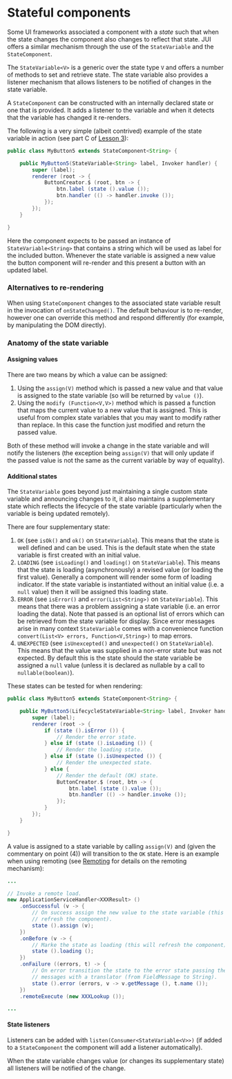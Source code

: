 # Stateful components

Some UI frameworks associated a component with a *state* such that when the state changes the component also changes to reflect that state. JUI offers a similar mechanism through the use of the `StateVariable` and the `StateComponent`.

The `StateVariable<V>` is a generic over the state type `V` and offers a number of methods to set and retrieve state. The state variable also provides a listener mechanism that allows listeners to be notified of changes in the state variable.

A `StateComponent` can be constructed with an internally declared state or one that is provided. It adds a listener to the variable and when it detects that the variable has changed it re-renders.

The following is a very simple (albeit contrived) example of the state variable in action (see part C of [Lesson 3](lessons_3.md)):

```java
public class MyButton5 extends StateComponent<String> {

    public MyButton5(StateVariable<String> label, Invoker handler) {
        super (label);
        renderer (root -> {
            ButtonCreator.$ (root, btn -> {
                btn.label (state ().value ());
                btn.handler (() -> handler.invoke ());
            });
        });
    }

}
```

Here the component expects to be passed an instance of `StateVariable<String>` that contains a string which will be used as label for the included button.  Whenever the state variable is assigned a new value the button component will re-render and this present a button with an updated label.

### Alternatives to re-rendering

When using `StateComponent` changes to the associated state variable result in the invocation of `onStateChanged()`. The default behaviour is to re-render, however one can override this method and respond differently (for example, by manipulating the DOM directly).

### Anatomy of the state variable

#### Assigning values

There are two means by which a value can be assigned:

1. Using the `assign(V)` method which is passed a new value and that value is assigned to the state variable (so will be returned by `value ()`).
2. Using the `modify (Function<V,V>)` method which is passed a function that maps the current value to a new value that is assigned. This is useful from complex state variables that you may want to modify rather than replace. In this case the function just modified and return the passed value.

Both of these method will invoke a change in the state variable and will notify the listeners (the exception being `assign(V)` that will only update if the passed value is not the same as the current variable by way of equality).

#### Additional states

The `StateVariable` goes beyond just maintaining a single custom state variable and announcing changes to it, it also maintains a supplementary state which reflects the lifecycle of the state variable (particularly when the variable is being updated remotely).

There are four supplementary state:

1. `OK` (see `isOk()` and `ok()` on `StateVariable`). This means that the state is well defined and can be used. This is the default state when the state variable is first created with an initial value.
2. `LOADING` (see `isLoading()` and `loading()` on `StateVariable`). This means that the state is loading (asynchronously) a revised value (or loading the first value). Generally a component will render some form of loading indicator. If the state variable is instantiated without an initial value (i.e. a `null` value) then it will be assigned this loading state.
3. `ERROR` (see `isError()` and `error(List<String>)` on `StateVariable`). This means that there was a problem assigning a state variable (i.e. an error loading the data). Note that passed is an optional list of errors which can be retrieved from the state variable for display. Since error messages arise in many context `StateVariable` comes with a convenience function `convert(List<V> errors, Function<V,String>)` to map errors.
4. `UNEXPECTED` (see `isUnexcepted()` and `unexpected()` on `StateVariable`). This means that the value was supplied in a non-error state but was not expected. By default this is the state should the state variable be assigned a `null` value (unless it is declared as nullable by a call to `nullable(boolean)`).

These states can be tested for when rendering:

```java
public class MyButton5 extends StateComponent<String> {

    public MyButton5(LifecycleStateVariable<String> label, Invoker handler) {
        super (label);
        renderer (root -> {
            if (state ().isError ()) {
                // Render the error state.
            } else if (state ().isLoading ()) {
                // Render the loading state.
            } else if (state ().isUnexpected ()) {
                // Render the unexpected state.
            } else {
                // Render the default (OK) state.
                ButtonCreator.$ (root, btn -> {
                    btn.label (state ().value ());
                    btn.handler (() -> handler.invoke ());
                });
            }
        });
    }

}
```

A value is assigned to a state variable by calling `assign(V)` and (given the commentary on point (4)) will transition to the `OK` state. Here is an example when using remoting (see [Remoting](topic_remoting.md) for details on the remoting mechanism):

```java
...

// Invoke a remote load.
new ApplicationServiceHandler<XXXResult> ()
    .onSuccessful (v -> {
        // On success assign the new value to the state variable (this will
        // refresh the component).
        state ().assign (v);
    })
    .onBefore (v -> {
        // Marke the state as loading (this will refresh the component).
        state ().loading ();
    })
    .onFailure ((errors, t) -> {
        // On error transition the state to the error state passing the error
        // messages with a translator (from FieldMessage to String).
        state ().error (errors, v -> v.getMessage (), t.name ());
    })
    .remoteExecute (new XXXLookup ());

...
```

#### State listeners

Listeners can be added with `listen(Consumer<StateVariable<V>>)` (if added to a `StateComponent` the component will add a listener automatically).

When the state variable changes value (or changes its supplementary state) all listeners will be notified of the change.